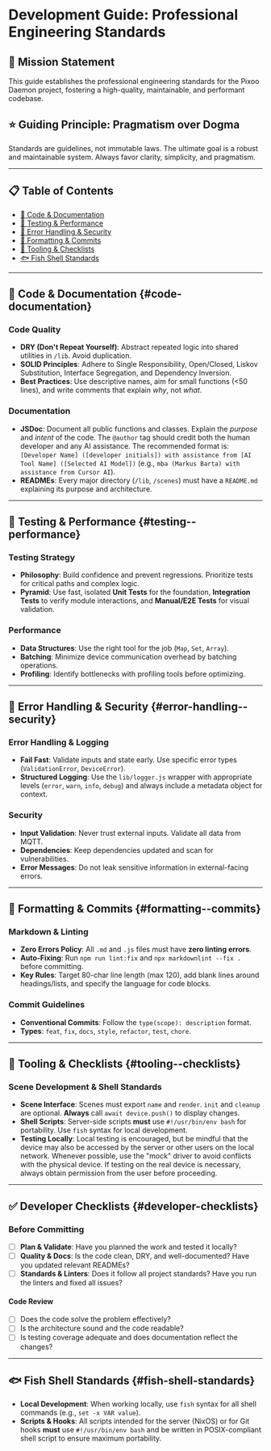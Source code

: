 # Development Guide: Professional Engineering Standards

## 🎯 Mission Statement

This guide establishes the professional engineering standards for the Pixoo
Daemon project, fostering a high-quality, maintainable, and performant
codebase.

## ⭐ Guiding Principle: Pragmatism over Dogma

Standards are guidelines, not immutable laws. The ultimate goal is a robust and
maintainable system. Always favor clarity, simplicity, and pragmatism.

---

## 📋 Table of Contents

- [🧹 Code & Documentation](#-code--documentation)
- [🧪 Testing & Performance](#-testing--performance)
- [🚨 Error Handling & Security](#-error-handling--security)
- [📝 Formatting & Commits](#-formatting--commits)
- [🔧 Tooling & Checklists](#-tooling--checklists)
- [🐟 Fish Shell Standards](#-fish-shell-standards)

---

## 🧹 Code & Documentation {#code-documentation}

### **Code Quality**

- **DRY (Don't Repeat Yourself)**: Abstract repeated logic into shared
  utilities in `/lib`. Avoid duplication.
- **SOLID Principles**: Adhere to Single Responsibility, Open/Closed, Liskov
  Substitution, Interface Segregation, and Dependency Inversion.
- **Best Practices**: Use descriptive names, aim for small functions (<50
  lines), and write comments that explain _why_, not _what_.

### **Documentation**

- **JSDoc**: Document all public functions and classes. Explain the _purpose_
  and _intent_ of the code. The `@author` tag should credit both the human
  developer and any AI assistance. The recommended format is:
  `[Developer Name] ([developer initials]) with assistance from [AI Tool Name] ([Selected AI Model])`
  (e.g., `mba (Markus Barta) with assistance from Cursor AI`).
- **READMEs**: Every major directory (`/lib`, `/scenes`) must have a `README.md`
  explaining its purpose and architecture.

---

## 🧪 Testing & Performance {#testing--performance}

### **Testing Strategy**

- **Philosophy**: Build confidence and prevent regressions. Prioritize tests for
  critical paths and complex logic.
- **Pyramid**: Use fast, isolated **Unit Tests** for the foundation,
  **Integration Tests** to verify module interactions, and **Manual/E2E Tests**
  for visual validation.

### **Performance**

- **Data Structures**: Use the right tool for the job (`Map`, `Set`, `Array`).
- **Batching**: Minimize device communication overhead by batching operations.
- **Profiling**: Identify bottlenecks with profiling tools before optimizing.

---

## 🚨 Error Handling & Security {#error-handling--security}

### **Error Handling & Logging**

- **Fail Fast**: Validate inputs and state early. Use specific error types
  (`ValidationError`, `DeviceError`).
- **Structured Logging**: Use the `lib/logger.js` wrapper with appropriate
  levels (`error`, `warn`, `info`, `debug`) and always include a metadata object
  for context.

### **Security**

- **Input Validation**: Never trust external inputs. Validate all data from MQTT.
- **Dependencies**: Keep dependencies updated and scan for vulnerabilities.
- **Error Messages**: Do not leak sensitive information in external-facing
  errors.

---

## 📝 Formatting & Commits {#formatting--commits}

### **Markdown & Linting**

- **Zero Errors Policy**: All `.md` and `.js` files must have **zero linting
  errors**.
- **Auto-Fixing**: Run `npm run lint:fix` and `npx markdownlint --fix .` before
  committing.
- **Key Rules**: Target 80-char line length (max 120), add blank lines around
  headings/lists, and specify the language for code blocks.

### **Commit Guidelines**

- **Conventional Commits**: Follow the `type(scope): description` format.
- **Types**: `feat`, `fix`, `docs`, `style`, `refactor`, `test`, `chore`.

---

## 🔧 Tooling & Checklists {#tooling--checklists}

### **Scene Development & Shell Standards**

- **Scene Interface**: Scenes must export `name` and `render`. `init` and
  `cleanup` are optional. **Always** call `await device.push()` to display
  changes.
- **Shell Scripts**: Server-side scripts **must** use `#!/usr/bin/env bash` for
  portability. Use `fish` syntax for local development.
- **Testing Locally**: Local testing is encouraged, but be mindful that the device
  may also be accessed by the server or other users on the local network. Whenever
  possible, use the "mock" driver to avoid conflicts with the physical device. If
  testing on the real device is necessary, always obtain permission from the user
  before proceeding.

---

## ✅ Developer Checklists {#developer-checklists}

### **Before Committing**

- [ ] **Plan & Validate**: Have you planned the work and tested it locally?
- [ ] **Quality & Docs**: Is the code clean, DRY, and well-documented? Have you
      updated relevant READMEs?
- [ ] **Standards & Linters**: Does it follow all project standards? Have you
      run the linters and fixed all issues?

#### **Code Review**

- [ ] Does the code solve the problem effectively?
- [ ] Is the architecture sound and the code readable?
- [ ] Is testing coverage adequate and does documentation reflect the changes?

---

## 🐟 Fish Shell Standards {#fish-shell-standards}

- **Local Development**: When working locally, use `fish` syntax for all shell
  commands (e.g., `set -x VAR value`).
- **Scripts & Hooks**: All scripts intended for the server (NixOS) or for Git
  hooks **must** use `#!/usr/bin/env bash` and be written in POSIX-compliant
  shell script to ensure maximum portability.
